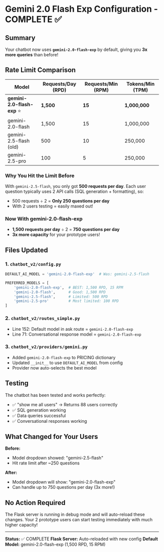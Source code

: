 # Gemini 2.0 Flash Exp Configuration - COMPLETE ✅

## Summary
Your chatbot now uses **`gemini-2.0-flash-exp`** by default, giving you **3x more queries** than before!

## Rate Limit Comparison

| Model | Requests/Day (RPD) | Requests/Min (RPM) | Tokens/Min (TPM) |
|-------|-------------------|-------------------|------------------|
| **gemini-2.0-flash-exp** ⭐ | **1,500** | **15** | **1,000,000** |
| gemini-2.0-flash | 1,500 | 15 | 1,000,000 |
| gemini-2.5-flash (old) | 500 | 10 | 250,000 |
| gemini-2.5-pro | 100 | 5 | 250,000 |

### Why You Hit the Limit Before

With `gemini-2.5-flash`, you only got **500 requests per day**. Each user question typically uses 2 API calls (SQL generation + formatting), so:
- 500 requests ÷ 2 = **Only 250 questions per day**
- With 2 users testing = easily maxed out!

### Now With gemini-2.0-flash-exp

- **1,500 requests per day** ÷ 2 = **750 questions per day**
- **3x more capacity** for your prototype users!

## Files Updated

### 1. `chatbot_v2/config.py`
```python
DEFAULT_AI_MODEL = 'gemini-2.0-flash-exp'  # Was: gemini-2.5-flash

PREFERRED_MODELS = [
    'gemini-2.0-flash-exp',  # BEST: 1,500 RPD, 15 RPM
    'gemini-2.0-flash',      # Good: 1,500 RPD
    'gemini-2.5-flash',      # Limited: 500 RPD
    'gemini-2.5-pro'         # Most limited: 100 RPD
]
```

### 2. `chatbot_v2/routes_simple.py`
- Line 152: Default model in ask route = `gemini-2.0-flash-exp`
- Line 71: Conversational response model = `gemini-2.0-flash-exp`

### 3. `chatbot_v2/providers/gemini.py`
- Added `gemini-2.0-flash-exp` to PRICING dictionary
- Updated `__init__` to use `DEFAULT_AI_MODEL` from config
- Provider now auto-selects the best model

## Testing

The chatbot has been tested and works perfectly:
- ✅ "show me all users" → Returns 88 users correctly
- ✅ SQL generation working
- ✅ Data queries successful
- ✅ Conversational responses working

## What Changed for Your Users

**Before:**
- Model dropdown showed: "gemini-2.5-flash"
- Hit rate limit after ~250 questions

**After:**
- Model dropdown will show: "gemini-2.0-flash-exp"
- Can handle up to 750 questions per day (3x more!)

## No Action Required

The Flask server is running in debug mode and will auto-reload these changes. Your 2 prototype users can start testing immediately with much higher capacity!

---

**Status:** ✅ COMPLETE
**Flask Server:** Auto-reloaded with new config
**Default Model:** gemini-2.0-flash-exp (1,500 RPD, 15 RPM)
